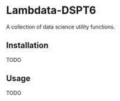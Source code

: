 # Lambdata-DSPT6
A collection of data science utility functions.

## Installation

TODO

## Usage

TODO
